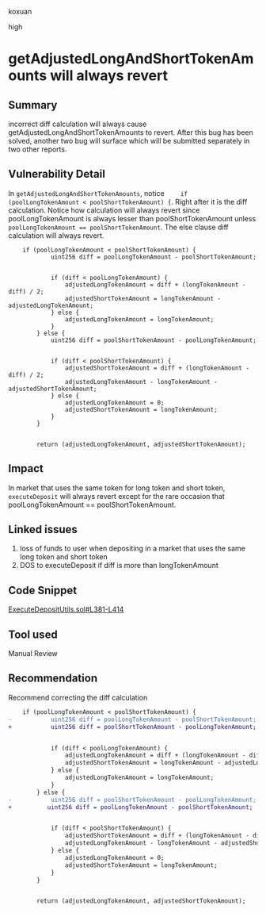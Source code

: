 koxuan

high

# getAdjustedLongAndShortTokenAmounts will always revert

## Summary
incorrect diff calculation will always cause getAdjustedLongAndShortTokenAmounts to revert. After this bug has been solved, another two bug will surface which will be submitted separately in two other reports.


## Vulnerability Detail
In `getAdjustedLongAndShortTokenAmounts`, notice `    if (poolLongTokenAmount < poolShortTokenAmount) {`. Right after it is the diff calculation. Notice how calculation will always revert since poolLongTokenAmount is always lesser than poolShortTokenAmount unless `poolLongTokenAmount == poolShortTokenAmount`. The else clause diff calculation will always revert.

```solidity
    if (poolLongTokenAmount < poolShortTokenAmount) {
            uint256 diff = poolLongTokenAmount - poolShortTokenAmount;


            if (diff < poolLongTokenAmount) {
                adjustedLongTokenAmount = diff + (longTokenAmount - diff) / 2;
                adjustedShortTokenAmount = longTokenAmount - adjustedLongTokenAmount;
            } else {
                adjustedLongTokenAmount = longTokenAmount;
            }
        } else {
            uint256 diff = poolShortTokenAmount - poolLongTokenAmount;


            if (diff < poolShortTokenAmount) {
                adjustedShortTokenAmount = diff + (longTokenAmount - diff) / 2;
                adjustedLongTokenAmount - longTokenAmount - adjustedShortTokenAmount;
            } else {
                adjustedLongTokenAmount = 0;
                adjustedShortTokenAmount = longTokenAmount;
            }
        }


        return (adjustedLongTokenAmount, adjustedShortTokenAmount);

```

## Impact
In market that uses the same token for long token and short token, `executeDeposit` will always revert except for the rare occasion that poolLongTokenAmount == poolShortTokenAmount. 

## Linked issues 
1. loss of funds to user when depositing in a market that uses the same long token and short token
2. DOS to executeDeposit if diff is more than longTokenAmount

## Code Snippet
[ExecuteDepositUtils.sol#L381-L414](https://github.com/sherlock-audit/2023-02-gmx/blob/main/gmx-synthetics/contracts/deposit/ExecuteDepositUtils.sol#L381-L414)

## Tool used

Manual Review

## Recommendation

Recommend correcting the diff calculation

```diff
    if (poolLongTokenAmount < poolShortTokenAmount) {
-           uint256 diff = poolLongTokenAmount - poolShortTokenAmount;
+           uint256 diff = poolShortTokenAmount - poolLongTokenAmount;


            if (diff < poolLongTokenAmount) {
                adjustedLongTokenAmount = diff + (longTokenAmount - diff) / 2;
                adjustedShortTokenAmount = longTokenAmount - adjustedLongTokenAmount;
            } else {
                adjustedLongTokenAmount = longTokenAmount;
            }
        } else {
-           uint256 diff = poolShortTokenAmount - poolLongTokenAmount;
+          uint256 diff = poolLongTokenAmount - poolShortTokenAmount;


            if (diff < poolShortTokenAmount) {
                adjustedShortTokenAmount = diff + (longTokenAmount - diff) / 2;
                adjustedLongTokenAmount - longTokenAmount - adjustedShortTokenAmount;
            } else {
                adjustedLongTokenAmount = 0;
                adjustedShortTokenAmount = longTokenAmount;
            }
        }


        return (adjustedLongTokenAmount, adjustedShortTokenAmount);

```
